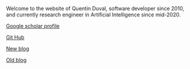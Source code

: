 Welcome to the website of Quentin Duval, software developer since 2010, and currently research engineer in Artificial Intelligence since mid-2020.

[Google scholar profile](https://scholar.google.com/citations?user=XTaVGqYAAAAJ)

[Git Hub](https://github.com/QuentinDuval)

[New blog](/blog.md)

[Old blog](https://deque.blog/)
